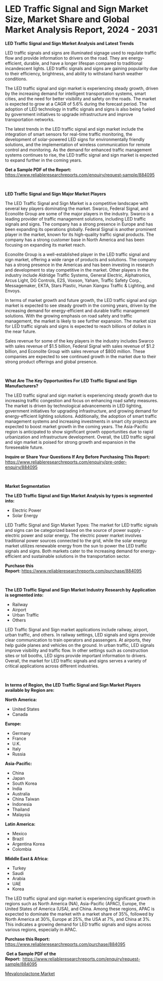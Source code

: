 <p><h1>LED Traffic Signal and Sign Market Size, Market Share and Global Market Analysis Report, 2024 - 2031</h1></p><p><strong>LED Traffic Signal and Sign Market Analysis and Latest Trends</strong></p>
<p><p>LED traffic signals and signs are illuminated signage used to regulate traffic flow and provide information to drivers on the road. They are energy-efficient, durable, and have a longer lifespan compared to traditional incandescent lights. LED traffic signals and signs are gaining popularity due to their efficiency, brightness, and ability to withstand harsh weather conditions.</p><p>The LED traffic signal and sign market is experiencing steady growth, driven by the increasing demand for intelligent transportation systems, smart cities, and the need for better visibility and safety on the roads. The market is expected to grow at a CAGR of 5.6% during the forecast period. The adoption of LED technology in traffic signals and signs is also being fueled by government initiatives to upgrade infrastructure and improve transportation networks.</p><p>The latest trends in the LED traffic signal and sign market include the integration of smart sensors for real-time traffic monitoring, the development of solar-powered LED signs for environmentally friendly solutions, and the implementation of wireless communication for remote control and monitoring. As the demand for enhanced traffic management systems continues to rise, the LED traffic signal and sign market is expected to expand further in the coming years.</p></p>
<p><strong>Get a Sample PDF of the Report:&nbsp;</strong> <a href="https://www.reliableresearchreports.com/enquiry/request-sample/884095">https://www.reliableresearchreports.com/enquiry/request-sample/884095</a></p>
<p>&nbsp;</p>
<p><strong>LED Traffic Signal and Sign Major Market Players</strong></p>
<p><p>The LED Traffic Signal and Sign Market is a competitive landscape with several key players dominating the market. Swarco, Federal Signal, and Econolite Group are some of the major players in the industry. Swarco is a leading provider of traffic management solutions, including LED traffic signals and signs. The company has a strong presence in Europe and has been expanding its operations globally. Federal Signal is another prominent player in the market, known for its high-quality traffic signal products. The company has a strong customer base in North America and has been focusing on expanding its market reach.</p><p>Econolite Group is a well-established player in the LED traffic signal and sign market, offering a wide range of products and solutions. The company has a strong presence in the Americas and has been investing in research and development to stay competitive in the market. Other players in the industry include Aldridge Traffic Systems, General Electric, Alphatronics, Arcus Light, DG Controls, E2S, Voxson, Yaham, Traffic Safety Corp., Messagemaker, EKTA, Stars Plastic, Hunan Xiangxu Traffic & Lighting, and Envoys.</p><p>In terms of market growth and future growth, the LED traffic signal and sign market is expected to see steady growth in the coming years, driven by the increasing demand for energy-efficient and durable traffic management solutions. With the growing emphasis on road safety and traffic management, the market is likely to see further expansion. The market size for LED traffic signals and signs is expected to reach billions of dollars in the near future.</p><p>Sales revenue for some of the key players in the industry includes Swarco with sales revenue of $1.5 billion, Federal Signal with sales revenue of $1.2 billion, and Econolite Group with sales revenue of $800 million. These companies are expected to see continued growth in the market due to their strong product offerings and global presence.</p></p>
<p>&nbsp;</p>
<p><strong>What Are The Key Opportunities For LED Traffic Signal and Sign Manufacturers?</strong></p>
<p><p>The LED traffic signal and sign market is experiencing steady growth due to increasing traffic congestion and focus on enhancing road safety measures. The market is driven by technological advancements in LED lighting, government initiatives for upgrading infrastructure, and growing demand for energy-efficient lighting solutions. Additionally, the adoption of smart traffic management systems and increasing investments in smart city projects are expected to boost market growth in the coming years. The Asia-Pacific region is anticipated to show significant growth opportunities due to rapid urbanization and infrastructure development. Overall, the LED traffic signal and sign market is poised for strong growth and expansion in the foreseeable future.</p></p>
<p><strong>Inquire or Share Your Questions If Any Before Purchasing This Report:</strong> <a href="https://www.reliableresearchreports.com/enquiry/pre-order-enquiry/884095">https://www.reliableresearchreports.com/enquiry/pre-order-enquiry/884095</a></p>
<p>&nbsp;</p>
<p><strong>Market Segmentation</strong></p>
<p><strong>The LED Traffic Signal and Sign Market Analysis by types is segmented into:</strong></p>
<p><ul><li>Electric Power</li><li>Solar Energy</li></ul></p>
<p><p>LED Traffic Signal and Sign Market Types: The market for LED traffic signals and signs can be categorized based on the source of power supply - electric power and solar energy. The electric power market involves traditional power sources connected to the grid, while the solar energy market utilizes renewable energy from the sun to power the LED traffic signals and signs. Both markets cater to the increasing demand for energy-efficient and sustainable solutions in the transportation sector.</p></p>
<p><strong>Purchase this Report:&nbsp;</strong><a href="https://www.reliableresearchreports.com/purchase/884095">https://www.reliableresearchreports.com/purchase/884095</a></p>
<p>&nbsp;</p>
<p><strong>The LED Traffic Signal and Sign Market Industry Research by Application is segmented into:</strong></p>
<p><ul><li>Railway</li><li>Airport</li><li>Urban Traffic</li><li>Others</li></ul></p>
<p><p>LED Traffic Signal and Sign market applications include railway, airport, urban traffic, and others. In railway settings, LED signals and signs provide clear communication to train operators and passengers. At airports, they help guide planes and vehicles on the ground. In urban traffic, LED signals improve visibility and traffic flow. In other settings such as construction sites or toll booths, LED signs provide important information to drivers. Overall, the market for LED traffic signals and signs serves a variety of critical applications across different industries.</p></p>
<p>&nbsp;</p>
<p><strong>In terms of Region, the LED Traffic Signal and Sign Market Players available by Region are:</strong></p>
<p>
    <p> <strong> North America: </strong>
        <ul>
            <li>United States</li>
            <li>Canada</li>
        </ul>
        </p> 
    <p> <strong> Europe: </strong>
        <ul>
            <li>Germany</li>
            <li>France</li>
            <li>U.K.</li>
            <li>Italy</li>
            <li>Russia</li>
        </ul>
        </p> 
    <p> <strong> Asia-Pacific: </strong>
        <ul>
            <li>China</li>
            <li>Japan</li>
            <li>South Korea</li>
            <li>India</li>
            <li>Australia</li>
            <li>China Taiwan</li>
            <li>Indonesia</li>
            <li>Thailand</li>
            <li>Malaysia</li>
        </ul>
        </p> 
    <p> <strong> Latin America: </strong>
        <ul>
            <li>Mexico</li>
            <li>Brazil</li>
            <li>Argentina Korea</li>
            <li>Colombia</li>
        </ul>
        </p> 
    <p> <strong> Middle East & Africa: </strong>
        <ul>
            <li>Turkey</li>
            <li>Saudi</li>
            <li>Arabia</li>
            <li>UAE</li>
            <li>Korea</li>
        </ul>
    </p>
    </p>
<p><p>The LED traffic signal and sign market is experiencing significant growth in regions such as North America (NA), Asia-Pacific (APAC), Europe, the United States of America (USA), and China. Among these regions, APAC is expected to dominate the market with a market share of 35%, followed by North America at 30%, Europe at 25%, the USA at 7%, and China at 3%. This indicates a growing demand for LED traffic signals and signs across various regions, especially in APAC.</p></p>
<p><strong>Purchase this Report: </strong><a href="https://www.reliableresearchreports.com/purchase/884095">https://www.reliableresearchreports.com/purchase/884095</a></p>
<p>&nbsp;<strong>Get a Sample PDF of the Report:&nbsp;&nbsp;</strong><a href="https://www.reliableresearchreports.com/enquiry/request-sample/884095">https://www.reliableresearchreports.com/enquiry/request-sample/884095</a></p>
<p><strong></strong></p>
<p><p><a href="https://copper-carbon-84f.notion.site/Mevalonolactone-Market-Size-Market-Trends-and-Growth-Outlook-forecasted-for-period-from-2024-to-20-af7bef41a19140e29305664fa4f3a49a">Mevalonolactone Market</a></p></p>